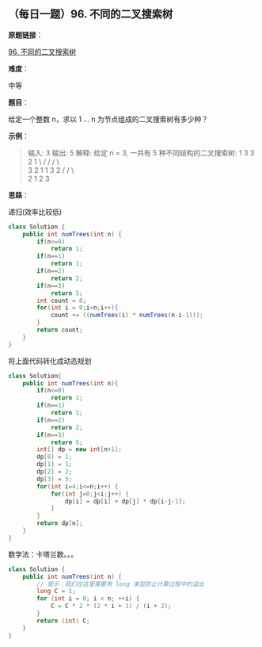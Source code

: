 ## （每日一题）96. 不同的二叉搜索树

**原题链接**：

[96. 不同的二叉搜索树](https://leetcode-cn.com/problems/unique-binary-search-trees/)

**难度**：

中等

**题目**：

给定一个整数 n，求以 1 ... n 为节点组成的二叉搜索树有多少种？

**示例**：

>输入: 3
输出: 5
解释:
给定 n = 3, 一共有 5 种不同结构的二叉搜索树:
   1         3     3      2      1
    \       /     /      / \      \
     3     2     1      1   3      2
    /     /       \                 \
   2     1         2                 3


**思路**：

递归(效率比较低)

```java
class Solution {
    public int numTrees(int n) {
    	if(n<=0)
    		return 1;
        if(n==1)
            return 1;
        if(n==2)
            return 2;
        if(n==3)
            return 5;
        int count = 0;
        for(int i = 0;i<n;i++){
        	count += ((numTrees(i) * numTrees(n-i-1)));
        }
        return count;
    }
}
```

将上面代码转化成动态规划

```java
class Solution{
	public int numTrees(int n){
		if(n<=0)
    		return 1;
        if(n==1)
            return 1;
        if(n==2)
            return 2;
        if(n==3)
            return 5;
        int[] dp = new int[n+1];
        dp[0] = 1;
        dp[1] = 1;
        dp[2] = 2;
        dp[3] = 5;
        for(int i=4;i<=n;i++) {
        	for(int j=0;j<i;j++) {
        		dp[i] = dp[i] + dp[j] * dp[i-j-1];
        	}
        }
        return dp[n];
	}
}
```

数学法：卡塔兰数。。。

```java
class Solution {
    public int numTrees(int n) {
        // 提示：我们在这里需要用 long 类型防止计算过程中的溢出
        long C = 1;
        for (int i = 0; i < n; ++i) {
            C = C * 2 * (2 * i + 1) / (i + 2);
        }
        return (int) C;
    }
}
```